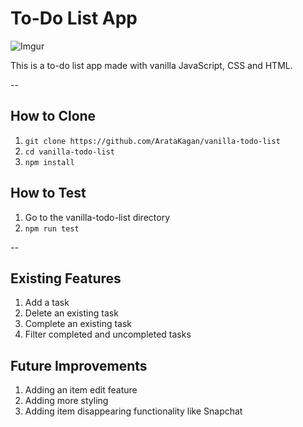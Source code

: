 # To-Do List App 

![Imgur](https://i.imgur.com/BaTRmND.png)

This is a to-do list app made with vanilla JavaScript, CSS and HTML. 

--

## How to Clone 

1. `git clone https://github.com/ArataKagan/vanilla-todo-list`
2. `cd vanilla-todo-list`
3. `npm install`

## How to Test 

1. Go to the vanilla-todo-list directory 
2. `npm run test`

-- 
## Existing Features 

1. Add a task 
2. Delete an existing task 
3. Complete an existing task 
4. Filter completed and uncompleted tasks 

## Future Improvements 

1. Adding an item edit feature 
2. Adding more styling 
3. Adding item disappearing functionality like Snapchat 
